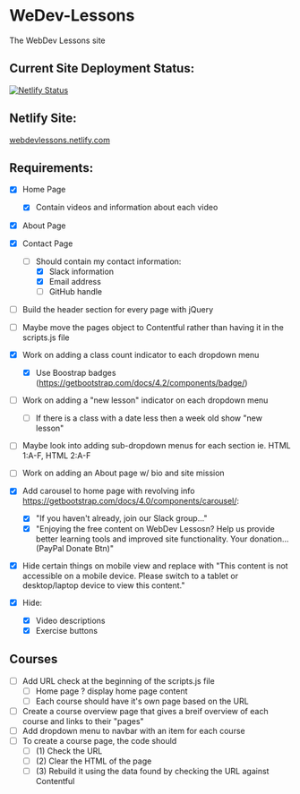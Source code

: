 # WeDev-Lessons
The WebDev Lessons site

## Current Site Deployment Status:
[![Netlify Status](https://api.netlify.com/api/v1/badges/7e253096-30b7-4ee2-a370-e50ce23b1a2d/deploy-status)](https://app.netlify.com/sites/webdevlessons/deploys)

## Netlify Site:
[webdevlessons.netlify.com](https://webdevlessons.netlify.com/)

## Requirements:
- [x] Home Page
  - [x] Contain videos and information about each video
- [x] About Page
- [x] Contact Page
  - [ ] Should contain my contact information:
    - [x] Slack information
    - [x] Email address
    - [ ] GitHub handle

- [ ] Build the header section for every page with jQuery

- [ ] Maybe move the pages object to Contentful rather than having it in the scripts.js file

- [x] Work on adding a class count indicator to each dropdown menu
    - [x] Use Boostrap badges (https://getbootstrap.com/docs/4.2/components/badge/)
    
- [ ] Work on adding a "new lesson" indicator on each dropdown menu 
    - [ ] If there is a class with a date less then a week old show "new lesson"
    
- [ ] Maybe look into adding sub-dropdown menus for each section ie. HTML 1:A-F, HTML 2:A-F

- [ ] Work on adding an About page w/ bio and site mission

- [x] Add carousel to home page with revolving info https://getbootstrap.com/docs/4.0/components/carousel/:
    - [x] "If you haven't already, join our Slack group..."
    - [x] "Enjoying the free content on WebDev Lessosn? Help us provide better learning tools and improved site functionality. Your donation... (PayPal Donate Btn)"
    
- [x] Hide certain things on mobile view and replace with "This content is not accessible on a mobile device. Please switch to a tablet or desktop/laptop device to view this content."
 - [x] Hide:
      - [x] Video descriptions
      - [x] Exercise buttons
      
## Courses
 - [ ] Add URL check at the beginning of the scripts.js file
    - [ ] Home page ? display home page content
    - [ ] Each course should have it's own page based on the URL
 - [ ] Create a course overview page that gives a breif overview of each course and links to their "pages"
 - [ ] Add dropdown menu to navbar with an item for each course
 - [ ] To create a course page, the code should
    - [ ] (1) Check the URL
    - [ ] (2) Clear the HTML of the page
    - [ ] (3) Rebuild it using the data found by checking the URL against Contentful
